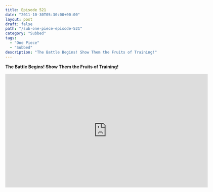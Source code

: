 ```yaml
---
title: Episode 521
date: "2011-10-30T05:30:00+00:00"
layout: post
draft: false
path: "/sub-one-piece-episode-521"
category: "Subbed"
tags:
  - "One Piece"
  - "Subbed"
description: "The Battle Begins! Show Them the Fruits of Training!"
---
```


**The Battle Begins! Show Them the Fruits of Training!**

<iframe width="640" height="360" src="https://www.rapidvideo.com/e/G6FRPF5GU1" frameborder="0" marginwidth=0 marginheight=0 scrolling=no allowfullscreen></iframe>

